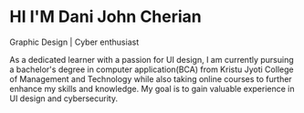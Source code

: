 # HI I'M Dani John Cherian
Graphic Design | Cyber enthusiast

As a dedicated learner with a passion for UI design, I am currently pursuing a bachelor's degree in computer application(BCA) from Kristu Jyoti College of Management and  Technology while also taking online courses to further enhance my skills and knowledge. My goal is to gain valuable experience in UI design and cybersecurity.


